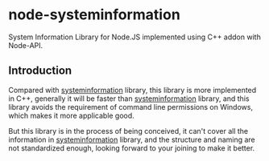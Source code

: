 # node-systeminformation
System Information Library for Node.JS implemented using C++ addon with Node-API.

## Introduction
Compared with [systeminformation](https://github.com/sebhildebrandt/systeminformation) library, this library is more implemented in C++, generally it will be faster than [systeminformation](https://github.com/sebhildebrandt/systeminformation) library, and this library avoids the requirement of command line permissions on Windows, which makes it more applicable good.

But this library is in the process of being conceived, it can't cover all the information in [systeminformation](https://github.com/sebhildebrandt/systeminformation) library, and the structure and naming are not standardized enough, looking forward to your joining to make it better.
